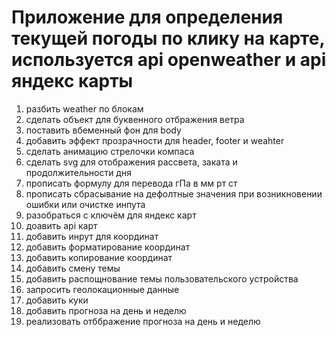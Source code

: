 # Приложение для определения текущей погоды по клику на карте, используется api openweather и api яндекс карты

1. разбить weather по блокам
2. сделать объект для буквенного отбражения ветра
3. поставить вбеменный фон для body
4. добавить эффект прозрачности для header, footer и weahter
5. сделать анимацию стрелочки компаса
6. сделать svg для отображения рассвета, заката и продолжительности дня
7. прописать формулу для перевода гПа в мм рт ст
8. прописать сбрасывание на дефолтные значения при возникновении ошибки или очистке инпута
9. разобраться с ключём для яндекс карт
10. доавить api карт
11. добавить инрут для координат
12. добавить форматирование координат
13. добавить копирование координат
14. добавить смену темы
15. добавить распощнование темы пользовательского устройства
16. запросить геолокационные данные
17. добавить куки
18. добавить прогноза на день и неделю
19. реализовать отббражение прогноза на день и неделю
